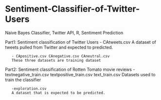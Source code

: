 Sentiment-Classifier-of-Twitter-Users
=====================================

Naive Bayes Classifier, Twitter API, R, Sentiment Prediction

Part1: Sentiment classification of Twitter Users
       - CAtweets.csv
       A dataset of tweets pulled from Twitter and expected to predicted.

       - CApositive.csv CAnegative.csv CAneutral.csv
       These three datasets are training dataset

Part2: Sentiment classification of Rotten Tomato movie reviews
       - textnegative_train.csv textpositive_train.csv text_train.csv
       Datasets used to train the classifier
       
       -exploration.csv
       A dataset that is expected to be predicted.
